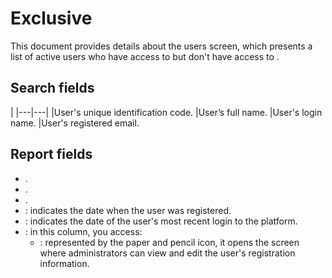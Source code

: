 # Exclusive 

This document provides details about the  users screen, which presents a list of active users who have access to  but don't have access to .

## Search fields

|
|---|---|
|User's unique identification code.
|User’s full name.
|User's login name.
|User's registered email.


## Report fields

* .
* .
* .
* : indicates the date when the user was registered.
* : indicates the date of the user's most recent login to the platform.
* : in this column, you access:
    * : represented by the paper and pencil icon, it opens the  screen where administrators can view and edit the user's registration information.
